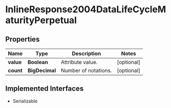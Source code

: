 

# InlineResponse2004DataLifeCycleMaturityPerpetual


## Properties

Name | Type | Description | Notes
------------ | ------------- | ------------- | -------------
**value** | **Boolean** | Attribute value. |  [optional]
**count** | **BigDecimal** | Number of notations. |  [optional]


## Implemented Interfaces

* Serializable


